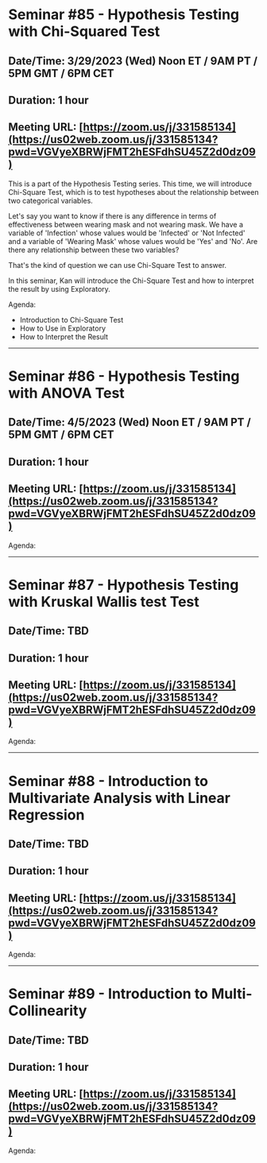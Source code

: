 # Seminar #85 - Hypothesis Testing with Chi-Squared Test
## Date/Time: 3/29/2023 (Wed) Noon ET / 9AM PT / 5PM GMT / 6PM CET
## Duration: 1 hour
## Meeting URL: [https://zoom.us/j/331585134](https://us02web.zoom.us/j/331585134?pwd=VGVyeXBRWjFMT2hESFdhSU45Z2d0dz09)

This is a part of the Hypothesis Testing series. This time, we will introduce Chi-Square Test, which is to test hypotheses about the relationship between two categorical variables.

Let's say you want to know if there is any difference in terms of effectiveness between wearing mask and not wearing mask. We have a variable of 'Infection' whose values would be 'Infected' or 'Not Infected' and a variable of 'Wearing Mask' whose values would be 'Yes' and 'No'. Are there any relationship between these two variables?

That's the kind of question we can use Chi-Square Test to answer.

In this seminar, Kan will introduce the Chi-Square Test and how to interpret the result by using Exploratory.

Agenda:

- Introduction to Chi-Square Test
- How to Use in Exploratory
- How to Interpret the Result

----
# Seminar #86 - Hypothesis Testing with ANOVA Test
## Date/Time: 4/5/2023 (Wed) Noon ET / 9AM PT / 5PM GMT / 6PM CET
## Duration: 1 hour
## Meeting URL: [https://zoom.us/j/331585134](https://us02web.zoom.us/j/331585134?pwd=VGVyeXBRWjFMT2hESFdhSU45Z2d0dz09)

Agenda:

----
# Seminar #87 - Hypothesis Testing with Kruskal Wallis test Test
## Date/Time: TBD
## Duration: 1 hour
## Meeting URL: [https://zoom.us/j/331585134](https://us02web.zoom.us/j/331585134?pwd=VGVyeXBRWjFMT2hESFdhSU45Z2d0dz09)

Agenda:


----
# Seminar #88 - Introduction to Multivariate Analysis with Linear Regression
## Date/Time: TBD
## Duration: 1 hour
## Meeting URL: [https://zoom.us/j/331585134](https://us02web.zoom.us/j/331585134?pwd=VGVyeXBRWjFMT2hESFdhSU45Z2d0dz09)

Agenda:

----
# Seminar #89 - Introduction to Multi-Collinearity
## Date/Time: TBD
## Duration: 1 hour
## Meeting URL: [https://zoom.us/j/331585134](https://us02web.zoom.us/j/331585134?pwd=VGVyeXBRWjFMT2hESFdhSU45Z2d0dz09)

Agenda:
